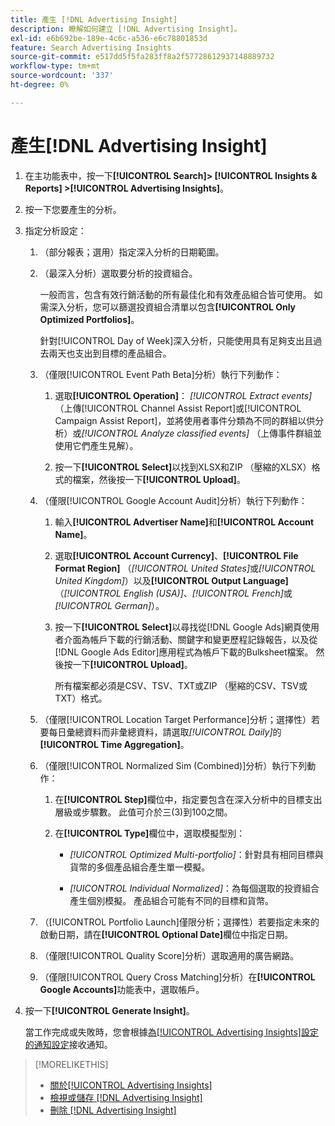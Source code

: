 ```yaml
---
title: 產生 [!DNL Advertising Insight]
description: 瞭解如何建立 [!DNL Advertising Insight]。
exl-id: e6b692be-189e-4c6c-a536-e6c78801853d
feature: Search Advertising Insights
source-git-commit: e517dd5f5fa283ff8a2f57728612937148889732
workflow-type: tm+mt
source-wordcount: '337'
ht-degree: 0%

---
```


# 產生[!DNL Advertising Insight]

1. 在主功能表中，按一下&#x200B;**[!UICONTROL Search]> [!UICONTROL Insights & Reports] >[!UICONTROL Advertising Insights]**。

2. 按一下您要產生的分析。

3. 指定分析設定：

   1. （部分報表；選用）指定深入分析的日期範圍。

   2. （最深入分析）選取要分析的投資組合。

      一般而言，包含有效行銷活動的所有最佳化和有效產品組合皆可使用。 如需深入分析，您可以篩選投資組合清單以包含&#x200B;**[!UICONTROL Only Optimized Portfolios]**。

      針對[!UICONTROL Day of Week]深入分析，只能使用具有足夠支出且過去兩天也支出到目標的產品組合。

   3. （僅限[!UICONTROL Event Path Beta]分析）執行下列動作：

      1. 選取&#x200B;**[!UICONTROL Operation]**： *[!UICONTROL Extract events]* （上傳[!UICONTROL Channel Assist Report]或[!UICONTROL Campaign Assist Report]，並將使用者事件分類為不同的群組以供分析）或&#x200B;*[!UICONTROL Analyze classified events]* （上傳事件群組並使用它們產生見解）。

      1. 按一下&#x200B;**[!UICONTROL Select]**&#x200B;以找到XLSX和ZIP （壓縮的XLSX）格式的檔案，然後按一下&#x200B;**[!UICONTROL Upload]**。

   4. （僅限[!UICONTROL Google Account Audit]分析）執行下列動作：

      1. 輸入&#x200B;**[!UICONTROL Advertiser Name]**&#x200B;和&#x200B;**[!UICONTROL Account Name]**。

      1. 選取&#x200B;**[!UICONTROL Account Currency]**、**[!UICONTROL File Format Region]** （*[!UICONTROL United States]*&#x200B;或&#x200B;*[!UICONTROL United Kingdom]*）以及&#x200B;**[!UICONTROL Output Language]** （*[!UICONTROL English (USA)]*、*[!UICONTROL French]*&#x200B;或&#x200B;*[!UICONTROL German]*）。

      1. 按一下&#x200B;**[!UICONTROL Select]**&#x200B;以尋找從[!DNL Google Ads]網頁使用者介面為帳戶下載的行銷活動、關鍵字和變更歷程記錄報告，以及從[!DNL Google Ads Editor]應用程式為帳戶下載的Bulksheet檔案。 然後按一下&#x200B;**[!UICONTROL Upload]**。

         所有檔案都必須是CSV、TSV、TXT或ZIP （壓縮的CSV、TSV或TXT）格式。

   5. （僅限[!UICONTROL Location Target Performance]分析；選擇性）若要每日彙總資料而非彙總資料，請選取&#x200B;*[!UICONTROL Daily]*&#x200B;的&#x200B;**[!UICONTROL Time Aggregation]**。

   6. （僅限[!UICONTROL Normalized Sim (Combined)]分析）執行下列動作：

      1. 在&#x200B;**[!UICONTROL Step]**&#x200B;欄位中，指定要包含在深入分析中的目標支出層級或步驟數。 此值可介於三(3)到100之間。

      1. 在&#x200B;**[!UICONTROL Type]**&#x200B;欄位中，選取模擬型別：

         * *[!UICONTROL Optimized Multi-portfolio]*：針對具有相同目標與貨幣的多個產品組合產生單一模擬。

         * *[!UICONTROL Individual Normalized]*：為每個選取的投資組合產生個別模擬。 產品組合可能有不同的目標和貨幣。

   7. （[!UICONTROL Portfolio Launch]僅限分析；選擇性）若要指定未來的啟動日期，請在&#x200B;**[!UICONTROL Optional Date]**&#x200B;欄位中指定日期。

   8. （僅限[!UICONTROL Quality Score]分析）選取適用的廣告網路。

   9. （僅限[!UICONTROL Query Cross Matching]分析）在&#x200B;**[!UICONTROL Google Accounts]**&#x200B;功能表中，選取帳戶。

4. 按一下&#x200B;**[!UICONTROL Generate Insight]**。

   當工作完成或失敗時，您會根據[為[!UICONTROL Advertising Insights]設定的通知設定](/help/search-social-commerce/notifications/notification-edit.md)接收通知。

>[!MORELIKETHIS]
>
>* [關於[!UICONTROL Advertising Insights]](insight-about.md)
>* [檢視或儲存 [!DNL Advertising Insight]](insight-view-save.md)
>* [刪除 [!DNL Advertising Insight]](insight-delete.md)
